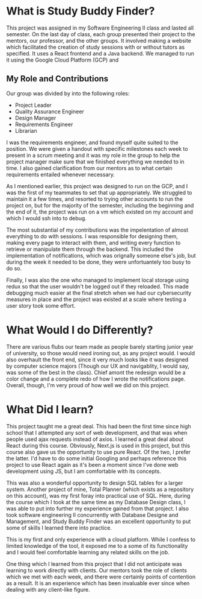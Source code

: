 # What is Study Buddy Finder?
This project was assigned in my Software Engineering II class and lasted all semester. On the last day of class, each group presented their project to the mentors, our professor, and the other groups. It involved making a website which facilitated the creation of study sessions with or without tutors as specified. It uses a React frontend and a Java backend. We managed to run it using the Google Cloud Platform (GCP) and 

## My Role and Contributions
Our group was divided by into the following roles:
- Project Leader
- Quality Assurance Engineer
- Design Manager
- Requirements Engineer
- Librarian

I was the requirements engineer, and found myself quite suited to the position. We were given a handout with specific milestones each week to present in a scrum meeting and it was my role in the group to help the project manager make sure that we finished everything we needed to in time. I also gained clarification from our mentors as to what certain requirements entailed whenever necessary.

As I mentioned earlier, this project was designed to run on the GCP, and I was the first of my teammates to set that up appropriately. We struggled to maintain it a few times, and resorted to trying other accounts to run the project on, but for the majority of the semester, including the beginning and the end of it, the project was run on a vm which existed on my account and which I would ssh into to debug.

The most substantial of my contributions was the impelentation of almost everything to do with sessions. I was responsible for designing them, making every page to interact with them, and writing every function to retrieve or manipulate them through the backend. This included the implementation of notifications, which was orignally someone else's job, but during the week it needed to be done, they were unfortuantely too busy to do so.

Finally, I was also the one who managed to implement local storage using redux so that the user wouldn't be logged out if they reloaded. This made debugging much easier at the final stretch when we had our cybersecurity measures in place and the project was existed at a scale where testing a user story took some effort.

# What Would I do Differently?
There are various flubs our team made as people barely starting junior year of university, so those would need ironing out, as any project would. I would also overhault the front end, since it very much looks like it was designed by computer science majors (Though our UX and navigablity, I would say, was some of the best in the class). Chief amont the redesign would be a color change and a complete redo of how I wrote the notifications page. Overall, though, I'm very proud of how well we did on this project.

# What Did I learn?
This project taught me a great deal. This had been the first time since high school that I attempted any sort of web development, and that was when people used ajax requests instead of axios. I learned a great deal about React during this course. Obviously, Next.js is used in this project, but this course also gave us the opportunity to use pure React. Of the two, I prefer the latter. I'd have to do some initial Googling and perhaps reference this project to use React again as it's been a moment since I've done web development using JS, but I am comfortable with its concepts.

This was also a wonderful opportunity to design SQL tables for a larger system. Another project of mine, Total Planner (which exists as a repository on this account), was my first foray into practical use of SQL. Here, during the course which I took at the same time as my Database Design class, I was able to put into further my experience gained from that project. I also took software engineering II concurrently with Database Designe and Management, and Study Buddy Finder was an excellent opportunity to put some of skills I learned there into practice.

This is my first and only experience with a cloud platform. While I confess to limited knowledge of the tool, it exposed me to a some of its functionality and I would feel comfortable learning any related skills on the job.

One thing which I learned from this project that I did not anticipate was learning to work directly with clients. Our mentors took the role of clients which we met with each week, and there were certainly points of contention as a result. It is an experience which has been invaluable ever since when dealing with any client-like figure.
